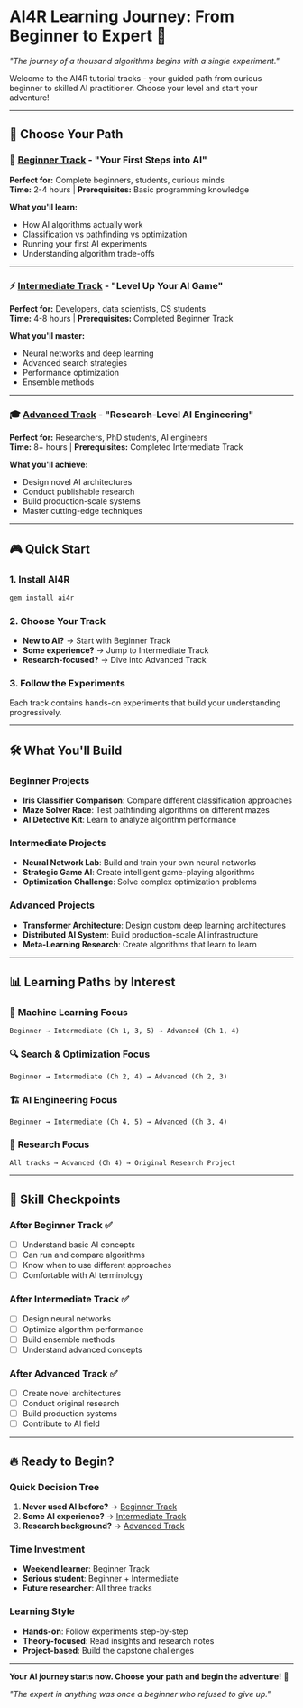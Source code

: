 # AI4R Learning Journey: From Beginner to Expert 🚀

*"The journey of a thousand algorithms begins with a single experiment."*

Welcome to the AI4R tutorial tracks - your guided path from curious beginner to skilled AI practitioner. Choose your level and start your adventure!

---

## 🎯 Choose Your Path

### 🌱 [Beginner Track](beginner-track.md) - "Your First Steps into AI"
**Perfect for:** Complete beginners, students, curious minds  
**Time:** 2-4 hours | **Prerequisites:** Basic programming knowledge

**What you'll learn:**
- How AI algorithms actually work
- Classification vs pathfinding vs optimization
- Running your first AI experiments
- Understanding algorithm trade-offs

---

### ⚡ [Intermediate Track](intermediate-track.md) - "Level Up Your AI Game"
**Perfect for:** Developers, data scientists, CS students  
**Time:** 4-8 hours | **Prerequisites:** Completed Beginner Track

**What you'll master:**
- Neural networks and deep learning
- Advanced search strategies
- Performance optimization
- Ensemble methods

---

### 🎓 [Advanced Track](advanced-track.md) - "Research-Level AI Engineering"
**Perfect for:** Researchers, PhD students, AI engineers  
**Time:** 8+ hours | **Prerequisites:** Completed Intermediate Track

**What you'll achieve:**
- Design novel AI architectures
- Conduct publishable research
- Build production-scale systems
- Master cutting-edge techniques

---

## 🎮 Quick Start

### 1. Install AI4R
```bash
gem install ai4r
```

### 2. Choose Your Track
- **New to AI?** → Start with Beginner Track
- **Some experience?** → Jump to Intermediate Track  
- **Research-focused?** → Dive into Advanced Track

### 3. Follow the Experiments
Each track contains hands-on experiments that build your understanding progressively.

---

## 🛠️ What You'll Build

### Beginner Projects
- **Iris Classifier Comparison**: Compare different classification approaches
- **Maze Solver Race**: Test pathfinding algorithms on different mazes
- **AI Detective Kit**: Learn to analyze algorithm performance

### Intermediate Projects
- **Neural Network Lab**: Build and train your own neural networks
- **Strategic Game AI**: Create intelligent game-playing algorithms
- **Optimization Challenge**: Solve complex optimization problems

### Advanced Projects
- **Transformer Architecture**: Design custom deep learning architectures
- **Distributed AI System**: Build production-scale AI infrastructure
- **Meta-Learning Research**: Create algorithms that learn to learn

---

## 📊 Learning Paths by Interest

### 🤖 **Machine Learning Focus**
`Beginner → Intermediate (Ch 1, 3, 5) → Advanced (Ch 1, 4)`

### 🔍 **Search & Optimization Focus**
`Beginner → Intermediate (Ch 2, 4) → Advanced (Ch 2, 3)`

### 🏗️ **AI Engineering Focus**
`Beginner → Intermediate (Ch 4, 5) → Advanced (Ch 3, 4)`

### 🔬 **Research Focus**
`All tracks → Advanced (Ch 4) → Original Research Project`

---

## 🎯 Skill Checkpoints

### After Beginner Track ✅
- [ ] Understand basic AI concepts
- [ ] Can run and compare algorithms
- [ ] Know when to use different approaches
- [ ] Comfortable with AI terminology

### After Intermediate Track ✅
- [ ] Design neural networks
- [ ] Optimize algorithm performance
- [ ] Build ensemble methods
- [ ] Understand advanced concepts

### After Advanced Track ✅
- [ ] Create novel architectures
- [ ] Conduct original research
- [ ] Build production systems
- [ ] Contribute to AI field

---

## 🔥 Ready to Begin?

### Quick Decision Tree
1. **Never used AI before?** → [Beginner Track](beginner-track.md)
2. **Some AI experience?** → [Intermediate Track](intermediate-track.md)
3. **Research background?** → [Advanced Track](advanced-track.md)

### Time Investment
- **Weekend learner**: Beginner Track
- **Serious student**: Beginner + Intermediate
- **Future researcher**: All three tracks

### Learning Style
- **Hands-on**: Follow experiments step-by-step
- **Theory-focused**: Read insights and research notes
- **Project-based**: Build the capstone challenges

---

**Your AI journey starts now. Choose your path and begin the adventure!** 🌟

*"The expert in anything was once a beginner who refused to give up."*